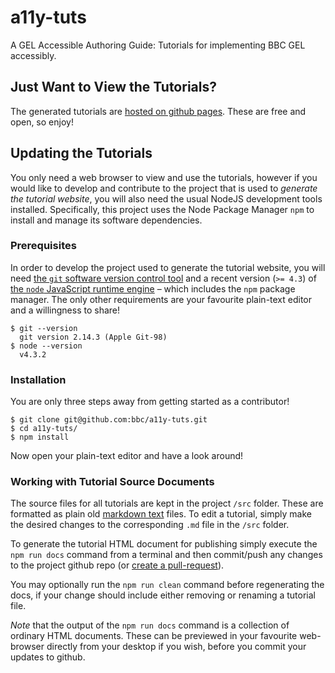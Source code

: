 # a11y-tuts

A GEL Accessible Authoring Guide: Tutorials for implementing BBC GEL accessibly.

## Just Want to View the Tutorials?

The generated tutorials are [hosted on github pages](https://bbc.github.io/a11y-tuts/). These are free and open, so enjoy!

## Updating the Tutorials

You only need a web browser to view and use the tutorials, however if you would like to develop and contribute to the project that is used to _generate the tutorial website_, you will also need the usual NodeJS development tools installed. Specifically, this project uses the Node Package Manager `npm` to install and manage its software dependencies.

### Prerequisites

In order to develop the project used to generate the tutorial website, you will need [the `git` software version control tool](https://git-scm.com/) and a recent version (`>= 4.3`) of [the `node` JavaScript runtime engine](https://nodejs.org/en/) – which includes the `npm` package manager. The only other requirements are your favourite plain-text editor and a willingness to share!

```
$ git --version
  git version 2.14.3 (Apple Git-98)
$ node --version
  v4.3.2
```

### Installation

You are only three steps away from getting started as a contributor!

```
$ git clone git@github.com:bbc/a11y-tuts.git
$ cd a11y-tuts/
$ npm install
```

Now open your plain-text editor and have a look around!

### Working with Tutorial Source Documents

The source files for all tutorials are kept in the project `/src` folder. These are formatted as plain old [markdown text](https://en.wikipedia.org/wiki/Markdown) files. To edit a tutorial, simply make the desired changes to the corresponding `.md` file in the `/src` folder.

To generate the tutorial HTML document for publishing simply execute the `npm run docs` command from a terminal and then commit/push any changes to the project github repo (or [create a pull-request](https://github.com/bbc/a11y-tuts/pulls)).

You may optionally run the `npm run clean` command before regenerating the docs, if your change should include either removing or renaming a tutorial file.

_Note_ that the output of the `npm run docs` command is a collection of ordinary HTML documents. These can be previewed in your favourite web-browser directly from your desktop if you wish, before you commit your updates to github.
